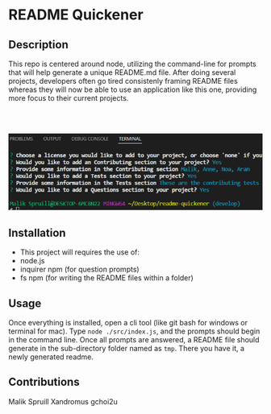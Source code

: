 # README Quickener

## Description
This repo is centered around node, utilizing the command-line for prompts that will help generate a unique README.md file.  After doing several projects, developers often go tired consistenly framing README files whereas they will now be able to use an application like this one, providing more focus to their current projects.  

<br><br>

![readme-generator-screenshot](./src/images/readme-generator-screenshot.PNG)
## Installation
- This project will requires the use of:
- node.js
- inquirer npm (for question prompts)
- fs npm (for writing the README files within a folder)

## Usage
Once everything is installed, open a cli tool (like git bash for windows or terminal for mac). Type `node ./src/index.js`, and the prompts should begin in the command line.  Once all prompts are answered, a README file should generate in the sub-directory folder named as `tmp`.  There you have it, a newly generated readme.

## Contributions
Malik Spruill
Xandromus
gchoi2u
